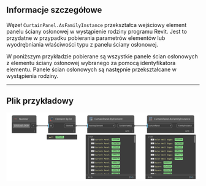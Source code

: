 ## Informacje szczegółowe
Węzeł `CurtainPanel.AsFamilyInstance` przekształca wejściowy element panelu ściany osłonowej w wystąpienie rodziny programu Revit. Jest to przydatne w przypadku pobierania parametrów elementów lub wyodrębniania właściwości typu z panelu ściany osłonowej.

W poniższym przykładzie pobierane są wszystkie panele ścian osłonowych z elementu ściany osłonowej wybranego za pomocą identyfikatora elementu. Panele ścian osłonowych są następnie przekształcane w wystąpienia rodziny.
___
## Plik przykładowy

![CurtainPanel.AsFamilyInstance](./Revit.Elements.CurtainPanel.AsFamilyInstance_img.jpg)
